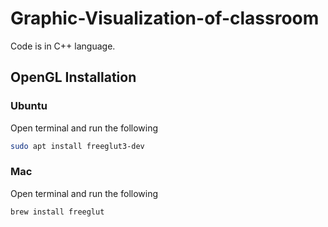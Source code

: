 # Graphic-Visualization-of-classroom
Code is in C++ language. 
## OpenGL Installation
### Ubuntu
Open terminal and run the following
```sh
sudo apt install freeglut3-dev
```

### Mac
Open terminal and run the following 
```sh
brew install freeglut
```
